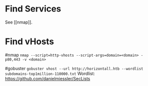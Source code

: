 # Find Services
See [[nmap]].

# Find vHosts
#nmap
`nmap --script=http-vhosts --script-args=domain=<domain> -p80,443 -v <domain>`

  
#gobuster
`gobuster vhost --url http://horizontall.htb --wordlist subdomains-top1million-110000.txt`
Wordlist: https://github.com/danielmiessler/SecLists